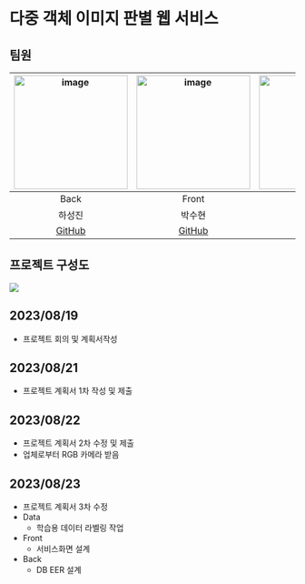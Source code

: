 # 다중 객체 이미지 판별 웹 서비스

## 팀원 
|<img width="200" alt="image" src="https://avatars.githubusercontent.com/u/129818881?v=4">|<img width="200" alt="image" src="https://avatars.githubusercontent.com/u/129818936?v=4">|<img width="200" alt="image" src="https://avatars.githubusercontent.com/u/129819084?v=4">|
| :---------------------------------: | :-----------------------------------:|:-----------------------------------:|
|              Back                   |           Front                      |                Data                 |
|             하성진                   |          박수현                      |                  조원준              |      
| [GitHub](https://github.com/sou05091/)  | [GitHub](https://github.com/SuHyunParkSunshine/)  | [GitHub](https://github.com/jwjb1020/)  

## 프로젝트 구성도
<img src='https://github.com/honeydanji/Team_Project/assets/129818881/d6924632-570e-4522-9d86-ac39a6a61a6e'>

## 2023/08/19
- 프로젝트 회의 및 계획서작성

## 2023/08/21
- 프로젝트 계획서 1차 작성 및 제출

## 2023/08/22
- 프로젝트 계획서 2차 수정 및 제출
- 업체로부터 RGB 카메라 받음

## 2023/08/23
- 프로젝트 계획서 3차 수정
- Data
  - 학습용 데이터 라벨링 작업
- Front
  - 서비스화면 설계
- Back
  - DB EER 설계
